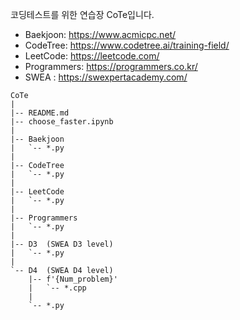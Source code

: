코딩테스트를 위한 연습장 CoTe입니다.

- Baekjoon: https://www.acmicpc.net/
- CodeTree: https://www.codetree.ai/training-field/
- LeetCode: https://leetcode.com/
- Programmers: https://programmers.co.kr/
- SWEA : https://swexpertacademy.com/

```
CoTe
|
|-- README.md
|-- choose_faster.ipynb
|
|-- Baekjoon
|   `-- *.py
|
|-- CodeTree
|   `-- *.py
|
|-- LeetCode
|   `-- *.py
|
|-- Programmers
|   `-- *.py
|
|-- D3  (SWEA D3 level)
|   `-- *.py
|
`-- D4  (SWEA D4 level)
    |-- f'{Num_problem}'
    |   `-- *.cpp
    |
    `-- *.py
```
